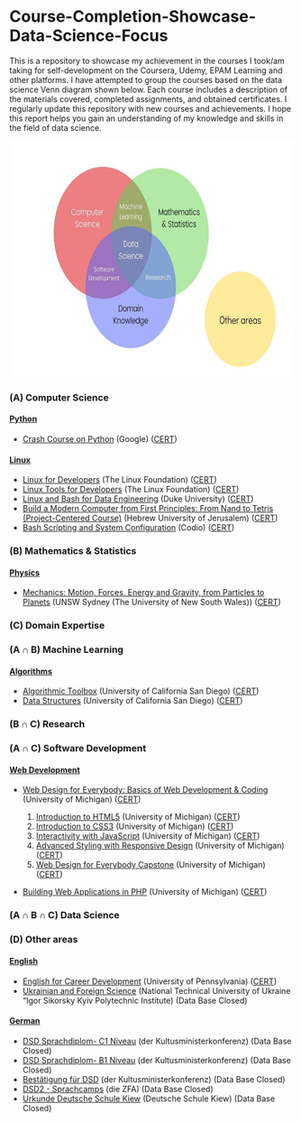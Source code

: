 # Course-Completion-Showcase-Data-Science-Focus

This is a repository to showcase my achievement in the courses I took/am taking for self-development on the Coursera, Udemy, EPAM Learning and other platforms. I have attempted to group the courses based on the data science Venn diagram shown below. Each course includes a description of the materials covered, completed assignments, and obtained certificates. I regularly update this repository with new courses and achievements. I hope this report helps you gain an understanding of my knowledge and skills in the field of data science.

<p align="center"> <img src="DataScienceVennDiagram.jpeg" alt="Data Science Venn Diagram" width="600" height="420"/> </p>

### (A) Computer Science

#### [Python](https://github.com/dimapuzz1e/Course-Completion-Showcase-Data-Science-Focus/tree/main/Python)

- [Crash Course on Python](https://www.coursera.org/learn/python-crash-course) (Google) ([CERT](https://www.coursera.org/account/accomplishments/certificate/A9WEEJU3SEAR))

#### [Linux](https://github.com/dimapuzz1e/Course-Completion-Showcase-Data-Science-Focus/tree/main/Linux)

- [Linux for Developers](https://www.coursera.org/learn/linux-for-developers) (The Linux Foundation) ([CERT](https://www.coursera.org/account/accomplishments/certificate/UESMSTTDQ656))
- [Linux Tools for Developers](https://www.coursera.org/learn/linux-tools-for-developers) (The Linux Foundation) ([CERT](https://www.coursera.org/account/accomplishments/certificate/FCMUDQNTSDDC))
- [Linux and Bash for Data Engineering](https://www.coursera.org/learn/linux-and-bash-for-data-engineering-duke) (Duke University) ([CERT](https://www.coursera.org/account/accomplishments/certificate/YCVXP8KCKXHZ))
- [Build a Modern Computer from First Principles: From Nand to Tetris (Project-Centered Course)](https://www.coursera.org/learn/build-a-computer) (Hebrew University of Jerusalem) ([CERT](https://www.coursera.org/account/accomplishments/certificate/Y9FGUZK9GWUV))
- [Bash Scripting and System Configuration](https://www.coursera.org/learn/codio-bash-scripting-and-system-configuration) (Codio) ([CERT](https://www.coursera.org/account/accomplishments/certificate/RY3YTJ296VMK))

### (B) Mathematics & Statistics

#### [Physics](https://github.com/dimapuzz1e/Course-Completion-Showcase-Data-Science-Focus/tree/main/Physics)

- [Mechanics: Motion, Forces, Energy and Gravity, from Particles to Planets](https://www.coursera.org/learn/mechanics-particles-planets) (UNSW Sydney (The University of New South Wales)) ([CERT](https://www.coursera.org/account/accomplishments/certificate/3YALTU5L7AB5))

### (C) Domain Expertise

### (A ∩ B) Machine Learning

#### [Algorithms](https://github.com/dimapuzz1e/Course-Completion-Showcase-Data-Science-Focus/tree/main/Algorithms)

- [Algorithmic Toolbox](https://www.coursera.org/learn/algorithmic-toolbox) (University of California San Diego) ([CERT](https://www.coursera.org/account/accomplishments/certificate/CXZSW9EJUBD5))
- [Data Structures](https://www.coursera.org/learn/data-structures) (University of California San Diego) ([CERT](https://www.coursera.org/account/accomplishments/certificate/3PA48ZUSKEEC))

### (B ∩ C) Research

### (A ∩ C) Software Development

#### [Web Development](https://github.com/dimapuzz1e/Course-Completion-Showcase-Data-Science-Focus/tree/main/Web%20Development)

- [Web Design for Everybody: Basics of Web Development & Coding](https://www.coursera.org/specializations/web-design) (University of Michigan) ([CERT](https://www.coursera.org/account/accomplishments/specialization/certificate/XJ3FZJEVF2VS))
  1. [Introduction to HTML5](https://www.coursera.org/learn/html) (University of Michigan) ([CERT](https://www.coursera.org/account/accomplishments/certificate/W8RU8UEYRRF9))
  2. [Introduction to CSS3](https://www.coursera.org/learn/introcss) (University of Michigan) ([CERT](https://www.coursera.org/account/accomplishments/certificate/7HJ35GL6CQVZ))
  3. [Interactivity with JavaScript](https://www.coursera.org/learn/javascript) (University of Michigan) ([CERT](https://www.coursera.org/account/accomplishments/certificate/7YWXGJRD7NRN))
  4. [Advanced Styling with Responsive Design](https://www.coursera.org/learn/responsivedesign) (University of Michigan) ([CERT](https://www.coursera.org/account/accomplishments/certificate/NLXEU524MMYC))
  5. [Web Design for Everybody Capstone](https://www.coursera.org/learn/web-design-project) (University of Michigan) ([CERT](https://www.coursera.org/account/accomplishments/certificate/8WE9XBV8QUXS))

- [Building Web Applications in PHP](https://www.coursera.org/learn/web-applications-php) (University of Michigan) ([CERT](https://www.coursera.org/account/accomplishments/certificate/GPQWK4ZFZGRX))

### (A ∩ B ∩ C) Data Science

### (D) Other areas

#### [English](https://github.com/dimapuzz1e/Course-Completion-Showcase-Data-Science-Focus/tree/main/English)

- [English for Career Development](https://www.coursera.org/learn/careerdevelopment) (University of Pennsylvania) ([CERT](https://www.coursera.org/account/accomplishments/certificate/KK8285M5C2R8))
- [Ukrainian and Foreign Science](https://kpi.ua/regulations-v) (National Technical University of Ukraine “Igor Sikorsky Kyiv Polytechnic Institute) (Data Base Closed)

#### [German](https://github.com/dimapuzz1e/Course-Completion-Showcase-Data-Science-Focus/tree/main/German)

- [DSD Sprachdiplom- C1 Niveau](https://en.wikipedia.org/wiki/Deutsches_Sprachdiplom_Stufe_I_and_II) (der Kultusministerkonferenz) (Data Base Closed)
- [DSD Sprachdiplom- B1 Niveau](https://en.wikipedia.org/wiki/Deutsches_Sprachdiplom_Stufe_I_and_II) (der Kultusministerkonferenz) (Data Base Closed)
- [Bestätigung für DSD](https://en.wikipedia.org/wiki/Deutsches_Sprachdiplom_Stufe_I_and_II) (der Kultusministerkonferenz) (Data Base Closed)
- [DSD2 - Sprachcamps](https://www.auslandsschulwesen.de/SharedDocs/Kurzmeldungen/Webs/ZfA/DE/Aktuelles/2021/210616_DSD-Sprachcamp_Ukraine.html) (die ZFA) (Data Base Closed)
- [Urkunde Deutsche Schule Kiew](https://deutscheschule.kiev.ua/) (Deutsche Schule Kiew) (Data Base Closed)